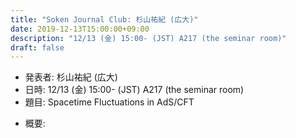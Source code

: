 ```yaml
---
title: "Soken Journal Club: 杉山祐紀 (広大)"
date: 2019-12-13T15:00:00+09:00
description: "12/13 (金) 15:00- (JST) A217 (the seminar room)"
draft: false
---
```


- 発表者:
杉山祐紀 (広大)
- 日時:
12/13 (金) 15:00- (JST) A217 (the seminar room)
- 題目:
Spacetime Fluctuations in AdS/CFT

<!--more-->

- 概要:

